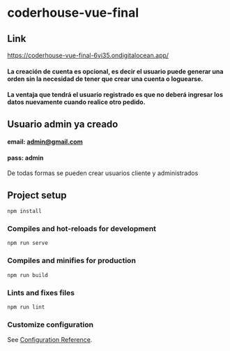 # coderhouse-vue-final

## Link

https://coderhouse-vue-final-6vi35.ondigitalocean.app/

#### La creación de cuenta es opcional, es decir el usuario puede generar una orden sin la necesidad de tener que crear una cuenta o loguearse.
#### La ventaja que tendrá el usuario registrado es que no deberá ingresar los datos nuevamente cuando realice otro pedido.

## Usuario admin ya creado

#### email: admin@gmail.com
#### pass: admin

De todas formas se pueden crear usuarios cliente y administrados


## Project setup
```
npm install
```

### Compiles and hot-reloads for development
```
npm run serve
```

### Compiles and minifies for production
```
npm run build
```

### Lints and fixes files
```
npm run lint
```

### Customize configuration
See [Configuration Reference](https://cli.vuejs.org/config/).

